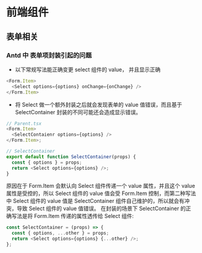 # 前端组件

## 表单相关

### Antd 中 表单项封装引起的问题

- 以下常规写法能正确变更 select 组件的 value， 并且显示正确

```typescript
<Form.Item>
  <Select options={options} onChange={onChange} />
</Form.Item>
```

- 将 Select 做一个额外封装之后就会发现表单的 value 值错误，而且基于 SelectContainer 封装的不同可能还会造成显示错误。

```typescript
// Parent.tsx
<Form.Item>
  <SelectContaienr options={options} />
</Form.Item>;

// SelectContainer
export default function SelectContainer(props) {
  const { options } = props;
  return <Select options={options} />;
}
```

原因在于 Form.Item 会默认向 Select 组件传递一个 value 属性，并且这个 value 属性是受控的，所以 Select 组件的 value 值会受 Form.Item 控制，而第二种写法中 Select 组件的 value 值是 SelectContainer 组件自己维护的，所以就会有冲突，导致 Select 组件的 value 值错误。
在封装的场景下 SelectContainer 的正确写法是将 Form.Item 传递的属性透传给 Select 组件:

```typescript
const SelectContainer = (props) => {
  const { options, ...other } = props;
  return <Select options={options} {...other} />;
};
```
